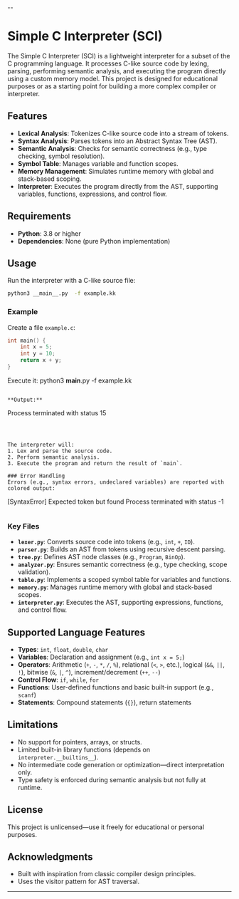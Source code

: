 --

# Simple C Interpreter (SCI)

The Simple C Interpreter (SCI) is a lightweight interpreter for a subset of the C programming language. It processes C-like source code by lexing, parsing, performing semantic analysis, and executing the program directly using a custom memory model. This project is designed for educational purposes or as a starting point for building a more complex compiler or interpreter.

## Features
- **Lexical Analysis**: Tokenizes C-like source code into a stream of tokens.
- **Syntax Analysis**: Parses tokens into an Abstract Syntax Tree (AST).
- **Semantic Analysis**: Checks for semantic correctness (e.g., type checking, symbol resolution).
- **Symbol Table**: Manages variable and function scopes.
- **Memory Management**: Simulates runtime memory with global and stack-based scoping.
- **Interpreter**: Executes the program directly from the AST, supporting variables, functions, expressions, and control flow.

## Requirements
- **Python**: 3.8 or higher
- **Dependencies**: None (pure Python implementation)


## Usage
Run the interpreter with a C-like source file:

```bash
python3 __main__.py  -f example.kk
```



### Example
Create a file `example.c`:
```c
int main() {
    int x = 5;
    int y = 10;
    return x + y;
}
```

Execute it:
python3 __main__.py  -f example.kk
```

**Output:**
```
Process terminated with status 15
```



The interpreter will:
1. Lex and parse the source code.
2. Perform semantic analysis.
3. Execute the program and return the result of `main`.

### Error Handling
Errors (e.g., syntax errors, undeclared variables) are reported with colored output:
```
[SyntaxError] Expected token <EOF> but found <ID> Process terminated with status -1
```
```

### Key Files
- **`lexer.py`**: Converts source code into tokens (e.g., `int`, `+`, `ID`).
- **`parser.py`**: Builds an AST from tokens using recursive descent parsing.
- **`tree.py`**: Defines AST node classes (e.g., `Program`, `BinOp`).
- **`analyzer.py`**: Ensures semantic correctness (e.g., type checking, scope validation).
- **`table.py`**: Implements a scoped symbol table for variables and functions.
- **`memory.py`**: Manages runtime memory with global and stack-based scopes.
- **`interpreter.py`**: Executes the AST, supporting expressions, functions, and control flow.

## Supported Language Features
- **Types**: `int`, `float`, `double`, `char`
- **Variables**: Declaration and assignment (e.g., `int x = 5;`)
- **Operators**: Arithmetic (`+`, `-`, `*`, `/`, `%`), relational (`<`, `>`, etc.), logical (`&&`, `||`, `!`), bitwise (`&`, `|`, `^`), increment/decrement (`++`, `--`)
- **Control Flow**: `if`, `while`, `for`
- **Functions**: User-defined functions and basic built-in support (e.g., `scanf`)
- **Statements**: Compound statements (`{}`), return statements

## Limitations
- No support for pointers, arrays, or structs.
- Limited built-in library functions (depends on `interpreter.__builtins__`).
- No intermediate code generation or optimization—direct interpretation only.
- Type safety is enforced during semantic analysis but not fully at runtime.
## License
This project is unlicensed—use it freely for educational or personal purposes.

## Acknowledgments
- Built with inspiration from classic compiler design principles.
- Uses the visitor pattern for AST traversal.

---


